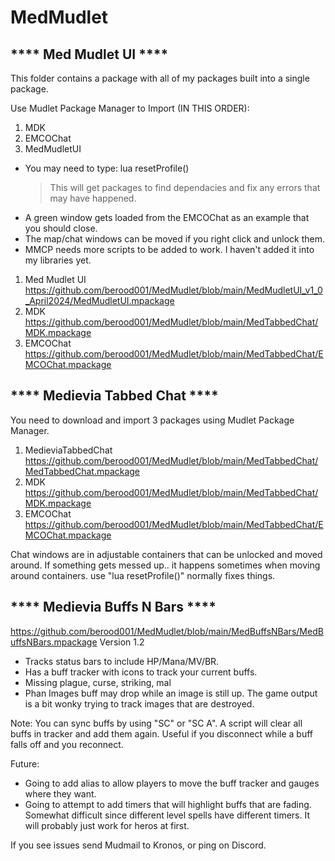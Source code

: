 # MedMudlet

**** Med Mudlet UI ****
-----------------------
This folder contains a package with all of my packages built into a single package.

Use Mudlet Package Manager to Import (IN THIS ORDER):
1. MDK
2. EMCOChat
3. MedMudletUI

- You may need to type: lua resetProfile()
   > This will get packages to find dependacies and fix any errors that may have happened. 
- A green window gets loaded from the EMCOChat as an example that you should close.
- The map/chat windows can be moved if you right click and unlock them. 
- MMCP needs more scripts to be added to work. I haven't added it into my libraries yet.

1. Med Mudlet UI
   https://github.com/berood001/MedMudlet/blob/main/MedMudletUI_v1_0_April2024/MedMudletUI.mpackage
2. MDK
   https://github.com/berood001/MedMudlet/blob/main/MedTabbedChat/MDK.mpackage
3. EMCOChat
   https://github.com/berood001/MedMudlet/blob/main/MedTabbedChat/EMCOChat.mpackage


**** Medievia Tabbed Chat ****
-------------------------------

You need to download and import 3 packages using Mudlet Package Manager.

1. MedieviaTabbedChat
   https://github.com/berood001/MedMudlet/blob/main/MedTabbedChat/MedTabbedChat.mpackage
2. MDK
   https://github.com/berood001/MedMudlet/blob/main/MedTabbedChat/MDK.mpackage
3. EMCOChat
   https://github.com/berood001/MedMudlet/blob/main/MedTabbedChat/EMCOChat.mpackage
   
Chat windows are in adjustable containers that can be unlocked and moved around.
If something gets messed up.. it happens sometimes when moving around containers.
use "lua resetProfile()" normally fixes things.


**** Medievia Buffs N Bars ****
--------------------------------
https://github.com/berood001/MedMudlet/blob/main/MedBuffsNBars/MedBuffsNBars.mpackage
Version 1.2
- Tracks status bars to include HP/Mana/MV/BR.
- Has a buff tracker with icons to track your current buffs.
- Missing plague, curse, striking, mal
- Phan Images buff may drop while an image is still up. The game output is a bit wonky trying to track images that are destroyed.

Note:
You can sync buffs by using "SC" or "SC A". A script will clear all buffs in tracker and add them again. Useful if you disconnect while a buff falls off and you reconnect.

Future:
- Going to add alias to allow players to move the buff tracker and gauges where they want.
- Going to attempt to add timers that will highlight buffs that are fading. Somewhat difficult since different level spells have different timers. It will probably just work for heros at first.

If you see issues send Mudmail to Kronos, or ping on Discord.


